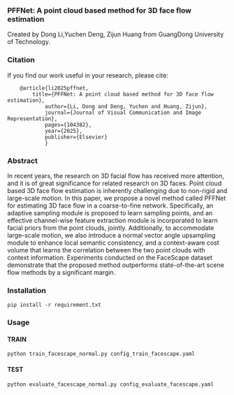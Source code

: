 ### PFFNet: A point cloud based method for 3D face flow estimation
Created by Dong Li,Yuchen Deng, Zijun Huang from GuangDong University of Technology.

### Citation
If you find our work useful in your research, please cite:

        @article{li2025pffnet,
            title={PFFNet: A point cloud based method for 3D face flow estimation},
                author={Li, Dong and Deng, Yuchen and Huang, Zijun},
                journal={Journal of Visual Communication and Image Representation},
                pages={104382},
                year={2025},
                publisher={Elsevier}
                }

### Abstract

In recent years, the research on 3D facial flow has received more attention, and it is of great significance for related research on 3D faces. Point cloud based 3D face flow estimation is inherently challenging due to non-rigid and large-scale motion. In this paper, we propose a novel method called PFFNet for estimating 3D face flow in a coarse-to-fine network. Specifically, an adaptive sampling module is proposed to learn sampling points, and an effective channel-wise feature extraction module is incorporated to learn facial priors from the point clouds, jointly. Additionally, to accommodate large-scale motion, we also introduce a normal vector angle upsampling module to enhance local semantic consistency, and a context-aware cost volume that learns the correlation between the two point clouds with context information. Experiments conducted on the FaceScape dataset demonstrate that the proposed method outperforms state-of-the-art scene flow methods by a significant margin.

### Installation
    pip install -r requirement.txt


### Usage

#### TRAIN
    python train_facescape_normal.py config_train_facescape.yaml

#### TEST
    python evaluate_facescape_normal.py config_evaluate_facescape.yaml
